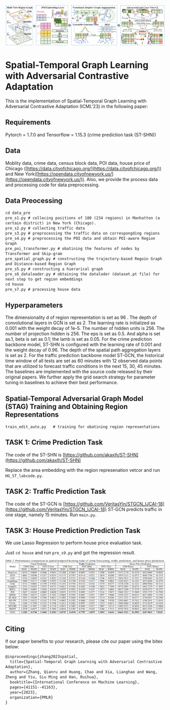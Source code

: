 ![Framework](./pictures/framework.png)

# Spatial-Temporal Graph Learning with Adversarial Contrastive Adaptation #
This is the implementation of Spatial-Temporal Graph Learning with Adversarial Contrastive Adaptation (ICML'23) in the following paper:

## Requirements ##
Pytorch = 1.7.0 and Tensorflow = 1.15.3 (crime prediction task (ST-SHN))

## Data ##
Moblity data, crime data, census block data, POI data, house price of Chicago ([https://data.cityofchicago.org/](https://data.cityofchicago.org/)) and New York([https://opendata.cityofnewyork.us/](https://opendata.cityofnewyork.us/)).
Also, we provide the process data and processing code for data preprocessing.

## Data Preocessing ##
    cd data_pre
    pre_s1.py # collecing positions of 180 (234 regions) in Manhatton (a certain district) in New York (Chicago).
    pre_s2.py # collecting traffic data
    pre_s3.py # preprocessing the traffic data on correspongding regions
    pre_s4.py # preprocessing the POI data and obtain POI-aware Region Graph
    pre_poi_transformer.py # obatining the features of nodes by Transformer and Skip-gram
    pre_spatial_graph.py # constructing the trajectory-based Regoin Graph and Distance-based Region Graph
    pre_s5.py # constructing a hierarical graph
    pre_s6_dataloader.py # obtaining the dataloder (dataset.pt file) for next step to get region embeddings
    cd house
    pre_s7.py # processing house data

## Hyperparameters ##
The dimensionality d of region representation is set as 96 . The depth of convolutional layers in GCN is set as 2. The learning rate is initialized as 0.001 with the weight decay of 1e-5. The number of hidden units is 256. The number of projection hidden is 256. The eps is set as 0.5. And alpha is set as.1, beta is set as 0.1; the lamb is set as 0.05. For the crime prediction backbone model, ST-SHN is configured with the learning rate of 0.001 and the weight decay of 0.96. The depth of the spatial path aggregation layers is set as 2. For the traffic prediction backbone model ST-GCN, the historical time window of all tests are set as 60 minutes with 12 observed data points that are utilized to forecast traffic conditions in the next 15, 30, 45 minutes. The baselines are implemented with the source code released by their original papers. We further apply the grid search strategy for parameter tuning in baselines to achieve their best performance. 

## Spatial-Temporal Adversarial Graph Model (STAG) Training and Obtaining Region Representations ##
    train_edit_auto.py   # training for obatining region representations

## TASK 1: Crime Prediction Task ##
The code of the ST-SHN is [https://github.com/akaxlh/ST-SHN](https://github.com/akaxlh/ST-SHN)

Replace the area embedding with the region represenation vetcor and run `HG_ST_labcode.py`.


## TASK 2:  Traffic Prediction Task ##
The code of the ST-GCN is [https://github.com/VeritasYin/STGCN_IJCAI-18](https://github.com/VeritasYin/STGCN_IJCAI-18)
ST-GCN predicts traffic in one stage, namely 15 minutes.
Run `main.py`.


## TASK 3: House Prediction Prediction Task ##
We use Lasso Regression to perform house price evaluation task.

Just `cd house` and run `pre_s9.py` and got the regression result.

![Prediction Results](./pictures/result.png)

## Citing ##
If our paper benefits to your research, please cite our paper using the bitex below:

    @inproceedings{zhang2023spatial,
      title={Spatial-Temporal Graph Learning with Adversarial Contrastive Adaptation},
      author={Zhang, Qianru and Huang, Chao and Xia, Lianghao and Wang, Zheng and Yiu, Siu Ming and Han, Ruihua},
      booktitle={International Conference on Machine Learning},
      pages={41151--41163},
      year={2023},
      organization={PMLR}
    }
